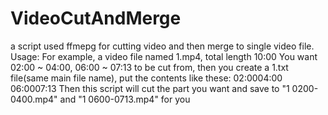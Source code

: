 # VideoCutAndMerge
a script used ffmepg for cutting video and then merge to single video file.
Usage:
For example, a video file named 1.mp4, total length 10:00
You want 02:00 ~ 04:00, 06:00 ~ 07:13 to be cut from, then you
create a 1.txt file(same main file name), put the contents like these:
02:00<Tab>04:00
06:00<Tab>07:13
Then this script will cut the part you want and save to "1 0200-0400.mp4" and "1 0600-0713.mp4" for you
